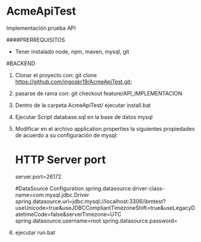 # AcmeApiTest
Implementación prueba API

####PRERREQUISITOS

- Tener instalado node, npm, maven, mysql, git

#BACKEND

1. Clonar el proyecto con: git clone https://github.com/ingoskr19/AcmeApiTest.git;
2. pasarse de rama con: git checkout feature/API_IMPLEMENTACION
2. Dentro de la carpeta AcmeApiTest/ ejecutar install.bat
3. Ejecutar Script database.sql en la base de datos mysql
4. Modificar en el archivo application.properties la siguientes propiedades de acuerdo a su configuración de mysql:
	
	# HTTP Server port
	server.port=26172

	#DataSource Configuration
	spring.datasource.driver-class-name=com.mysql.jdbc.Driver
	spring.datasource.url=jdbc:mysql://localhost:3306/ibmtest?useUnicode=true&useJDBCCompliantTimezoneShift=true&useLegacyDatetimeCode=false&serverTimezone=UTC
	spring.datasource.username=root
	spring.datasource.password=

5. ejecutar run.bat
